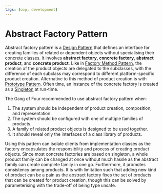```yaml
---
tags: [oop, development]
---
```


# Abstract Factory Pattern

Abstract factory pattern is a [Design Pattern](202211221249.md) that defines an
interface for creating families of related or dependent objects without
specialising their concrete classes. It involves **abstract factory**,
**concrete factory**, **abstract product**, and **concrete product**. Like in
[Factory Method Pattern](202302232101.md), the creation of the product objects
are delegated to the subclasses, with the difference of each subclass may
correspond to different platform-specific product creation. Alternative to this
method of product creation is with [Prototype Pattern](202304081512.md). Often
time, an instance of the concrete factory is created as a
[Singleton](202211231900.md) at run-time.

The Gang of Four recommended to use abstract factory pattern when:
1. The system should be independent of product creation, composition, and
   representation.
2. The system should be configured with one of multiple families of products.
3. A family of related product objects is designed to be used together.
4. It should reveal only the interfaces of a class library of products.

Using this pattern can isolate clients from implementation classes as the
factory encapsulates the responsibility and process of creating product objects.
Since most concrete factories are based on singleton, a whole product family can
be changed at once without much hassle as the abstract family can create
complete family in one go. Furthermore, it promotes consistency among products.
It is with limitation such that adding new kind of product can be a pain as the
abstract factory fixes the set of products that can be created for product
creation, though this can be solved by parameterising with the trade-off of
being type unsafe.
